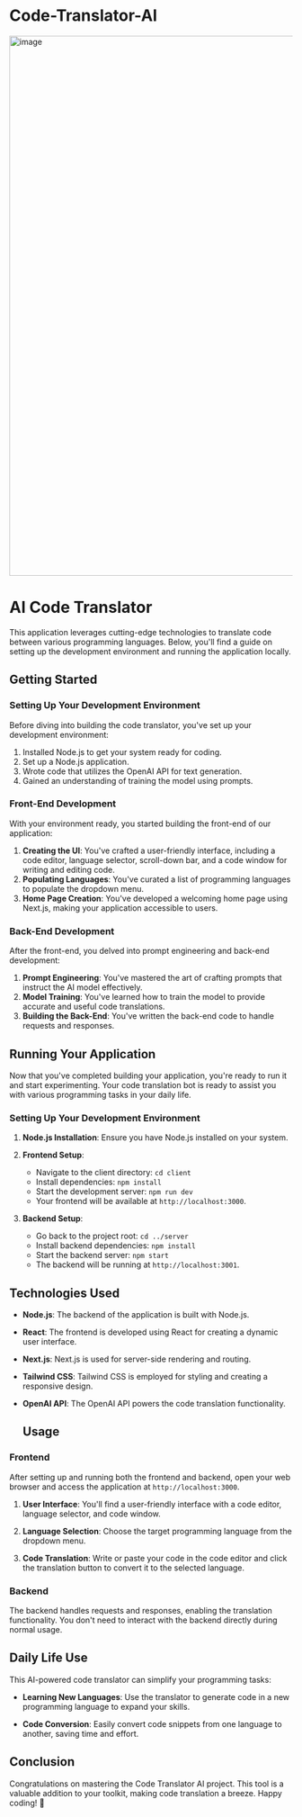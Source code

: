 # Code-Translator-AI
<img width="960" alt="image" src="https://github.com/ankitrout2903/Code-Translator-AI/assets/88599131/27177890-3537-4e4f-a46e-9c56bb403d59">

# AI Code Translator

This application leverages cutting-edge technologies to translate code between various programming languages. Below, you'll find a guide on setting up the development environment and running the application locally.

## Getting Started

### Setting Up Your Development Environment

Before diving into building the code translator, you've set up your development environment:

1. Installed Node.js to get your system ready for coding.
2. Set up a Node.js application.
3. Wrote code that utilizes the OpenAI API for text generation.
4. Gained an understanding of training the model using prompts.

### Front-End Development

With your environment ready, you started building the front-end of our application:

1. **Creating the UI**: You've crafted a user-friendly interface, including a code editor, language selector, scroll-down bar, and a code window for writing and editing code.
2. **Populating Languages**: You've curated a list of programming languages to populate the dropdown menu.
3. **Home Page Creation**: You've developed a welcoming home page using Next.js, making your application accessible to users.

### Back-End Development

After the front-end, you delved into prompt engineering and back-end development:

1. **Prompt Engineering**: You've mastered the art of crafting prompts that instruct the AI model effectively.
2. **Model Training**: You've learned how to train the model to provide accurate and useful code translations.
3. **Building the Back-End**: You've written the back-end code to handle requests and responses.

## Running Your Application

Now that you've completed building your application, you're ready to run it and start experimenting. Your code translation bot is ready to assist you with various programming tasks in your daily life.

### Setting Up Your Development Environment

1. **Node.js Installation**: Ensure you have Node.js installed on your system.

2. **Frontend Setup**:
   - Navigate to the client directory: `cd client`
   - Install dependencies: `npm install`
   - Start the development server: `npm run dev`
   - Your frontend will be available at `http://localhost:3000`.

3. **Backend Setup**:
   - Go back to the project root: `cd ../server`
   - Install backend dependencies: `npm install`
   - Start the backend server: `npm start`
   - The backend will be running at `http://localhost:3001`.

## Technologies Used

- **Node.js**: The backend of the application is built with Node.js.
- **React**: The frontend is developed using React for creating a dynamic user interface.
- **Next.js**: Next.js is used for server-side rendering and routing.
- **Tailwind CSS**: Tailwind CSS is employed for styling and creating a responsive design.
- **OpenAI API**: The OpenAI API powers the code translation functionality.

  ## Usage

### Frontend
After setting up and running both the frontend and backend, open your web browser and access the application at `http://localhost:3000`.

1. **User Interface**: You'll find a user-friendly interface with a code editor, language selector, and code window.

2. **Language Selection**: Choose the target programming language from the dropdown menu.

3. **Code Translation**: Write or paste your code in the code editor and click the translation button to convert it to the selected language.

### Backend
The backend handles requests and responses, enabling the translation functionality. You don't need to interact with the backend directly during normal usage.


## Daily Life Use

This AI-powered code translator can simplify your programming tasks:

- **Learning New Languages**: Use the translator to generate code in a new programming language to expand your skills.

- **Code Conversion**: Easily convert code snippets from one language to another, saving time and effort.

## Conclusion

Congratulations on mastering the Code Translator AI project. This tool is a valuable addition to your toolkit, making code translation a breeze. Happy coding! 🚀

